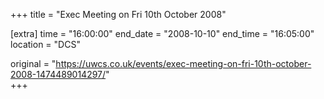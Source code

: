 +++
title = "Exec Meeting on Fri 10th October 2008"

[extra]
time = "16:00:00"
end_date = "2008-10-10"
end_time = "16:05:00"
location = "DCS"

original = "https://uwcs.co.uk/events/exec-meeting-on-fri-10th-october-2008-1474489014297/"    
+++



